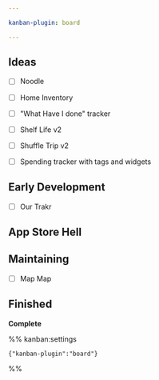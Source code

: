 ```yaml
---

kanban-plugin: board

---
```


## Ideas

- [ ] Noodle
- [ ] Home Inventory
- [ ] "What Have I done" tracker
- [ ] Shelf Life v2
- [ ] Shuffle Trip v2
- [ ] Spending tracker with tags and widgets


## Early Development

- [ ] Our Trakr


## App Store Hell



## Maintaining

- [ ] Map Map


## Finished

**Complete**




%% kanban:settings
```
{"kanban-plugin":"board"}
```
%%